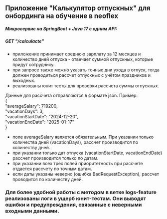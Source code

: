 ## Приложение "Калькулятор отпускных" для онбординга на обучение в neoflex ##
##### Микросервис на SpringBoot + Java 17 c одним API: #####
##### GET "/calculacte" #####

- приложение принимает среднюю зарплату за 12 месяцев и количество дней отпуска - отвечает суммой отпускных, которые придут сотруднику.  
- при запросе также можно указать точные дни ухода в отпуск, тогда должен проводиться рассчет отпускных с учётом праздников и выходных.  
- реализованы юнит тесты для проверки рассчета суммы отпускных.  

Данные для рассчета отправляются в формате json. Пример:  
{  
    "averageSalary": 719200,  
    "vacationDays": 3,  
    "vacationStartDate": "2024-12-20",  
    "vacationEndDate": "2025-01-17"  
}  

- поле averageSalary является обязательным. При указании только количества дней (vacationDays), рассчет производится по количеству дней.  
- при указании только дат отпуска (vacationStartDate, vacationEndDate) рассчет производится только по датам.  
- при указании всех трех полей приоритетность при рассчете отдается рассчету по точным датам.  
- если даты указаны неверно (ошибка BadRequestException), рассчет проводится по количеству дней.

### Для более удобной работы с методом в ветке logs-feature реализованы логи в ущерб юнит-тестам. Они выводят ошибки и предупреждения, связанные с неверными входными данными. ###
